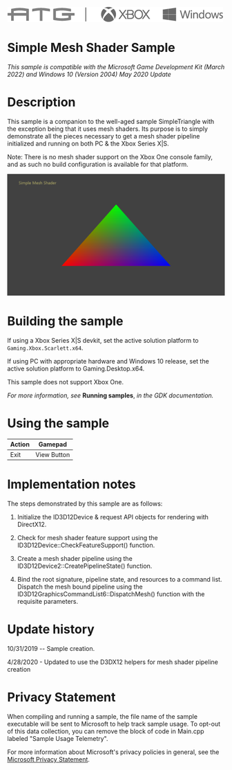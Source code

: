   ![](./media/image1.png)

#   Simple Mesh Shader Sample

*This sample is compatible with the Microsoft Game Development Kit
(March 2022) and Windows 10 (Version 2004) May 2020 Update*

# Description

This sample is a companion to the well-aged sample SimpleTriangle with
the exception being that it uses mesh shaders. Its purpose is to simply
demonstrate all the pieces necessary to get a mesh shader pipeline
initialized and running on both PC & the Xbox Series X|S.

Note: There is no mesh shader support on the Xbox One console family,
and as such no build configuration is available for that platform.

![](./media/image3.png)

# Building the sample

If using a Xbox Series X|S devkit, set the active solution platform to `Gaming.Xbox.Scarlett.x64`.

If using PC with appropriate hardware and Windows 10 release, set the
active solution platform to Gaming.Desktop.x64.

This sample does not support Xbox One.

*For more information, see* __Running samples__, *in the GDK documentation.*

# Using the sample

| Action                          |  Gamepad                            |
|---------------------------------|------------------------------------|
| Exit                            |  View Button                        |

# Implementation notes

The steps demonstrated by this sample are as follows:

1.  Initialize the ID3D12Device & request API objects for rendering with
    DirectX12.

2.  Check for mesh shader feature support using the
    ID3D12Device::CheckFeatureSupport() function.

3.  Create a mesh shader pipeline using the
    ID3D12Device2::CreatePipelineState() function.

4.  Bind the root signature, pipeline state, and resources to a command
    list. Dispatch the mesh bound pipeline using the
    ID3D12GraphicsCommandList6::DispatchMesh() function with the
    requisite parameters.

# Update history

10/31/2019 -- Sample creation.

4/28/2020 - Updated to use the D3DX12 helpers for mesh shader pipeline
creation

# Privacy Statement

When compiling and running a sample, the file name of the sample
executable will be sent to Microsoft to help track sample usage. To
opt-out of this data collection, you can remove the block of code in
Main.cpp labeled "Sample Usage Telemetry".

For more information about Microsoft's privacy policies in general, see
the [Microsoft Privacy
Statement](https://privacy.microsoft.com/en-us/privacystatement/).
